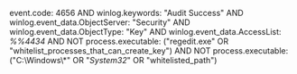 event.code: 4656 AND winlog.keywords: "Audit Success" AND winlog.event_data.ObjectServer: "Security" AND winlog.event_data.ObjectType: "Key" AND winlog.event_data.AccessList: *%%4434* AND NOT process.executable: ("regedit.exe" OR "whitelist_processes_that_can_create_key") AND NOT process.executable: ("C:\\Windows\\*" OR "*System32*" OR "whitelisted_path")
